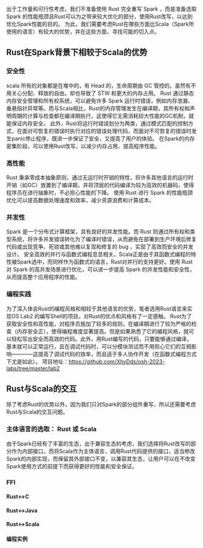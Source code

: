 出于工作量和可行性考虑，我们不准备使用 Rust 完全重写 Spark ，而是准备选取 Spark 的性能瓶颈且Rust可以为之带来较大优化的部分，使用Rust改写，以达到优化Spark性能的目的。
为此，我们需要考虑Rust在哪些方面比Scala（Spark所使用的语言）有较大的优势，并在这些方面，寻找可能的切入点。
## Rust在Spark背景下相较于Scala的优势
### 安全性
scala 所有的对象都是在堆中的，有 Head 的，生命周期由 GC 管控的。虽然有不用关心分配、释放的自由。却也导致了 STW 和更大的内存占用。
Rust 通过静态内存安全管理和所有权系统，可以避免许多 Spark 运行时错误，例如内存泄漏、垂悬指针异常等。而与Scala相比，Rust的内存管理发生在编译期，其所有权和声明周期的计算与检查都在编译期执行，这使得它无需消耗较大性能的GC机制，就能保证内存安全。
此外，Rust将运行时错误划分为两类，通过模式匹配的控制方式，在面对可恢复的错误时执行对应的错误处理代码，而面对不可恢复的错误时发生panic停止程序，既进一步保证了安全，又提高了用户的体验。
在Spark的内存密集阶段，可以使用Rust改写，以减少内存占用、提高程序性能。
### 高性能
Rust 秉承零成本抽象原则，通过无运行时开销的特性，将许多其他语言的运行时开销（如GC）放置到了编译期，并将顶层的代码编译为较为高效的机器码，使得程序员在进行抽象时，不必担心性能的下降。
使用 Rust 进行 Spark 的性能瓶颈优化可以提高数据处理速度和效率，减少资源浪费和计算成本。
### 并发性
Spark 是一个分布式计算框架，具有良好的并发性能。而 Rust 则通过所有权和类型系统，将许多并发错误转化为了编译时错误，从而避免在部署到生产环境后修复代码或出现竞争、死锁或其他难以复现和修复的 bug ，实现了高效而安全的并发设计。
安全高效的并行与函数式编程息息相关。Scala正是由于其函数式编程的特性被Spark选中，而同样作为函数式的语言，Rust对并行的支持更好。使用 Rust 对 Spark 的高并发场景进行优化，可以进一步提高 Spark 的并发性能和安全性，从而提高整个应用程序的性能。
### 编程实践
为了深入体会Rust的编程风格和相较于其他语言的优势，笔者选用Rust语言来实现OS Lab2 的编写Shell的项目，对Rust的优点和风格有了一定感触。
Rust为了获取安全性和高性能，对程序员施加了较多的规则，在编译期进行了较为严格的检查（内存安全正），使得编程难度显著提高。但是如果熟悉了它的编程风格，就可以轻松写出安全而高效的代码。此外，用Rust编写的代码，只要能够通过编译，基本就可以正常运行，且在调试代码时，可以分模块测试而不用担心它们的互相影响————这提高了调试代码的效率，而且适于多人协作开发（在函数式编程方式下尤是如此）。
项目地址：https://github.com/XhyDds/osh-2023-labs/tree/master/lab2

## Rust与Scala的交互
除了考虑Rust的优势以外，因为我们只对Spark的部分组件重写，所以还需要考虑Rust与Scala的交互问题。
### 主体语言的选取： Rust 或 Scala
由于Spark已经有了丰富的生态，出于兼容生态的考虑，我们选择将Rust改写的部分作为内部接口，而将Scala作为主体语言，调用Rust代码提供的接口，适当修改Spark的内部实现，而保留其外部接口不变，以兼容其生态，让用户可以在不改变Spark使用方式的前提下而获得更好的性能和安全保证。
### FFI
#### Rust<->C
#### Rust<->Java
#### Rust<->Scala
#### 编程实例